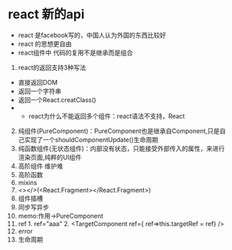 # react 新的api
- react 是facebook写的，中国人认为外国的东西比较好
- react 的思想更自由
- react组件中 代码的复用不是继承而是组合
1. react的返回支持3种写法
- 直接返回DOM
- 返回一个字符串
- 返回一个React.creatClass()
- - react为什么不能返回多个组件：react语法不支持，React

2. 纯组件(PureComponent)：PureComponent也是继承自Component,只是自己实现了一个shouldComponentUpdate()生命周期 
3. 纯函数组件(无状态组件)：内部没有状态，只能接受外部传入的属性，来进行渲染页面,纯粹的UI组件
4. 高阶组件 维护难
5. 高阶函数
6. mixins
7. <></>(<React.Fragment></React.Fragment>)
8. 组件插槽
9. 同步写异步
10. memo:作用->PureComponent
11. ref 1. ref="aaa"  2. <TargetComponent ref={ ref=>this.targetRef = ref} />
12. error
13. 生命周期